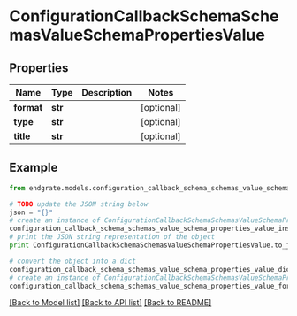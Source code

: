 # ConfigurationCallbackSchemaSchemasValueSchemaPropertiesValue


## Properties

Name | Type | Description | Notes
------------ | ------------- | ------------- | -------------
**format** | **str** |  | [optional] 
**type** | **str** |  | [optional] 
**title** | **str** |  | [optional] 

## Example

```python
from endgrate.models.configuration_callback_schema_schemas_value_schema_properties_value import ConfigurationCallbackSchemaSchemasValueSchemaPropertiesValue

# TODO update the JSON string below
json = "{}"
# create an instance of ConfigurationCallbackSchemaSchemasValueSchemaPropertiesValue from a JSON string
configuration_callback_schema_schemas_value_schema_properties_value_instance = ConfigurationCallbackSchemaSchemasValueSchemaPropertiesValue.from_json(json)
# print the JSON string representation of the object
print ConfigurationCallbackSchemaSchemasValueSchemaPropertiesValue.to_json()

# convert the object into a dict
configuration_callback_schema_schemas_value_schema_properties_value_dict = configuration_callback_schema_schemas_value_schema_properties_value_instance.to_dict()
# create an instance of ConfigurationCallbackSchemaSchemasValueSchemaPropertiesValue from a dict
configuration_callback_schema_schemas_value_schema_properties_value_form_dict = configuration_callback_schema_schemas_value_schema_properties_value.from_dict(configuration_callback_schema_schemas_value_schema_properties_value_dict)
```
[[Back to Model list]](../README.md#documentation-for-models) [[Back to API list]](../README.md#documentation-for-api-endpoints) [[Back to README]](../README.md)



